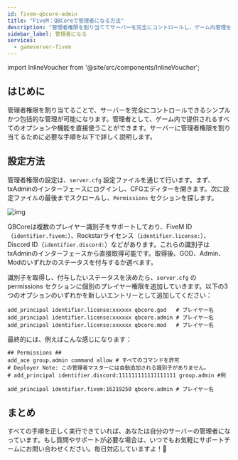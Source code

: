 ```yaml
---
id: fivem-qbcore-admin
title: "FiveM：QBCoreで管理者になる方法"
description: "管理者権限を割り当ててサーバーを完全にコントロールし、ゲーム内管理を強化する方法をチェック → 今すぐ詳しく見る"
sidebar_label: 管理者になる
services:
  - gameserver-fivem
---
```


import InlineVoucher from '@site/src/components/InlineVoucher';

## はじめに
管理者権限を割り当てることで、サーバーを完全にコントロールできるシンプルかつ包括的な管理が可能になります。管理者として、ゲーム内で提供されるすべてのオプションや機能を直接使うことができます。サーバーに管理者権限を割り当てるために必要な手順を以下で詳しく説明します。

<InlineVoucher />

## 設定方法

管理者権限の設定は、``server.cfg`` 設定ファイルを通じて行います。まず、txAdminのインターフェースにログインし、CFGエディターを開きます。次に設定ファイルの最後までスクロールし、`Permissions` セクションを探します。

![img](https://screensaver01.zap-hosting.com/index.php/s/KPRTmPoYdsCWjGd/preview)

QBCoreは複数のプレイヤー識別子をサポートしており、FiveM ID（`identifier.fivem:`）、Rockstarライセンス（`identifier.license:`）、Discord ID（`identifier.discord:`）などがあります。これらの識別子はtxAdminのインターフェースから直接取得可能です。取得後、GOD、Admin、Modのいずれかのステータスを付与するか選べます。

識別子を取得し、付与したいステータスを決めたら、`server.cfg` の permissions セクションに個別のプレイヤー権限を追加していきます。以下の3つのオプションのいずれかを新しいエントリーとして追加してください：

```
add_principal identifier.license:xxxxxx qbcore.god   # プレイヤー名
add_principal identifier.license:xxxxxx qbcore.admin # プレイヤー名
add_principal identifier.license:xxxxxx qbcore.mod   # プレイヤー名
```

最終的には、例えばこんな感じになります：

```
## Permissions ##
add_ace group.admin command allow # すべてのコマンドを許可
# Deployer Note: この管理者マスターには自動追加される識別子がありません。
# add_principal identifier.discord:111111111111111111 group.admin #例

add_principal identifier.fivem:16219250 qbcore.admin # プレイヤー名
```

## まとめ

すべての手順を正しく実行できていれば、あなたは自分のサーバーの管理者になっています。もし質問やサポートが必要な場合は、いつでもお気軽にサポートチームにお問い合わせください。毎日対応していますよ！🙂

<InlineVoucher />
